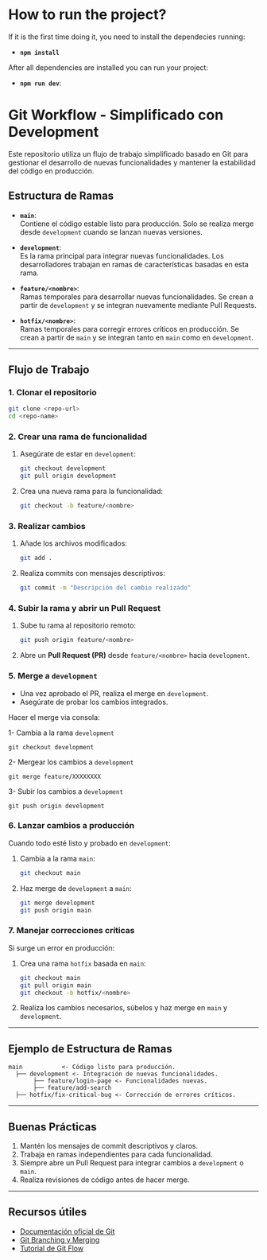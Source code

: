 
# How to run the project?
If it is the first time doing it, you need to install the dependecies running:
- **`npm install`**

After all dependencies are installed you can run your project:

- **`npm run dev`**: 


# Git Workflow - Simplificado con Development

Este repositorio utiliza un flujo de trabajo simplificado basado en Git para gestionar el desarrollo de nuevas funcionalidades y mantener la estabilidad del código en producción. 

## Estructura de Ramas

- **`main`**:  
  Contiene el código estable listo para producción. Solo se realiza merge desde `development` cuando se lanzan nuevas versiones.
  
- **`development`**:  
  Es la rama principal para integrar nuevas funcionalidades. Los desarrolladores trabajan en ramas de características basadas en esta rama.
  
- **`feature/<nombre>`**:  
  Ramas temporales para desarrollar nuevas funcionalidades. Se crean a partir de `development` y se integran nuevamente mediante Pull Requests.

- **`hotfix/<nombre>`**:  
  Ramas temporales para corregir errores críticos en producción. Se crean a partir de `main` y se integran tanto en `main` como en `development`.

---

## Flujo de Trabajo

### 1. Clonar el repositorio
```bash
git clone <repo-url>
cd <repo-name>
```

### 2. Crear una rama de funcionalidad
1. Asegúrate de estar en `development`:
   ```bash
   git checkout development
   git pull origin development
   ```
2. Crea una nueva rama para la funcionalidad:
   ```bash
   git checkout -b feature/<nombre>
   ```

### 3. Realizar cambios
1. Añade los archivos modificados:
   ```bash
   git add .
   ```
2. Realiza commits con mensajes descriptivos:
   ```bash
   git commit -m "Descripción del cambio realizado"
   ```

### 4. Subir la rama y abrir un Pull Request
1. Sube tu rama al repositorio remoto:
   ```bash
   git push origin feature/<nombre>
   ```
2. Abre un **Pull Request (PR)** desde `feature/<nombre>` hacia `development`.

### 5. Merge a `development`
- Una vez aprobado el PR, realiza el merge en `development`.
- Asegúrate de probar los cambios integrados.

Hacer el merge via consola:

1- Cambia a la rama `development`
```
git checkout development
```
2- Mergear los cambios a `development`

```
git merge feature/XXXXXXXX
```

3- Subir los cambios a `development`

```
git push origin development
```
### 6. Lanzar cambios a producción
Cuando todo esté listo y probado en `development`:
1. Cambia a la rama `main`:
   ```bash
   git checkout main
   ```
2. Haz merge de `development` a `main`:
   ```bash
   git merge development
   git push origin main
   ```

### 7. Manejar correcciones críticas
Si surge un error en producción:
1. Crea una rama `hotfix` basada en `main`:
   ```bash
   git checkout main
   git pull origin main
   git checkout -b hotfix/<nombre>
   ```
2. Realiza los cambios necesarios, súbelos y haz merge en `main` y `development`.

---

## Ejemplo de Estructura de Ramas

```text
main           <- Código listo para producción.
  ├── development <- Integración de nuevas funcionalidades.
       ├── feature/login-page <- Funcionalidades nuevas.
       ├── feature/add-search
  ├── hotfix/fix-critical-bug <- Corrección de errores críticos.
```

---

## Buenas Prácticas
1. Mantén los mensajes de commit descriptivos y claros.
2. Trabaja en ramas independientes para cada funcionalidad.
3. Siempre abre un Pull Request para integrar cambios a `development` o `main`.
4. Realiza revisiones de código antes de hacer merge.

---

## Recursos útiles
- [Documentación oficial de Git](https://git-scm.com/doc)
- [Git Branching y Merging](https://git-scm.com/book/en/v2/Git-Branching-Basic-Branching-and-Merging)
- [Tutorial de Git Flow](https://www.atlassian.com/git/tutorials/comparing-workflows/gitflow-workflow)
